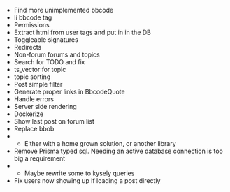 * Find more unimplemented bbcode
* li bbcode tag
* Permissions
* Extract html from user tags and put in in the DB
* Toggleable signatures
* Redirects
* Non-forum forums and topics
* Search for TODO and fix
* ts_vector for topic
* topic sorting
* Post simple filter
* Generate proper links in BbcodeQuote
* Handle errors
* Server side rendering
* Dockerize
* Show last post on forum list
* Replace bbob
* * Either with a home grown solution, or another library 
* Remove Prisma typed sql. Needing an active database connection is too big a requirement
* * Maybe rewrite some to kysely queries
* Fix users now showing up if loading a post directly